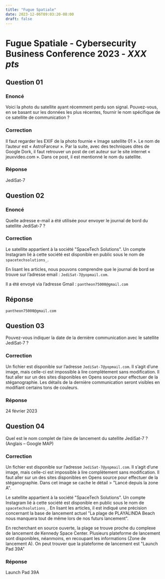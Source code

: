 ```yaml
---
title: "Fugue Spatiale"
date: 2023-12-06T09:03:20-08:00
draft: false
---
```


# Fugue Spatiale - Cybersecurity Business Conference 2023 - *XXX pts*

## Question 01

### Enoncé 
Voici la photo du satellite ayant récemment perdu son signal. Pouvez-vous, en se basant sur les données les plus récentes, fournir le nom spécifique de ce satellite de communication ?

### Correction

Il faut regarder les EXIF de la photo fournie « Image satellite 01 ». Le nom de l’auteur est « AstroFarceur ». Par la suite, avec des techniques dites de Google Dork, il faut retrouver un post de cet auteur sur le site internet « jeuxvideo.com ». Dans ce post, il est mentionné le nom du satellite. 

### Réponse
JediSat-7

## Question 02

### Enoncé
Quelle adresse e-mail a été utilisée pour envoyer le journal de bord du satellite JediSat-7 ?

### Correction
Le satellite appartient à la société  "SpaceTech Solutions". Un compte Instagram lié à cette société est disponible en public sous le nom de `spacetechsolutions_`. 

En lisant les articles, nous pouvons comprendre que le journal de bord se trouve sur l’adresse email : `JediSat-7@yopmail.com`. 

Il a été envoyé via l’adresse Gmail : `pantheon75000@gmail.com`

## Réponse

`pantheon75000@gmail.com`


## Question 03

Pouvez-vous indiquer la date de la dernière communication avec le satellite JediSat-7 ?

### Correction
Un fichier est disponible sur l’adresse `JediSat-7@yopmail.com`. Il s’agit d’une image, mais celle-ci est impossible à lire complètement sans modification. Il faut aller sur un des sites disponibles en Opens source pour effectuer de la stéganographie. Les détails de la dernière communication seront visibles en modifiant certains tons de couleurs. 

### Réponse
24 février 2023
 
## Question 04

Quel est le nom complet de l’aire de lancement du satellite JediSat-7 ? (Anglais – Google MAP) 

### Correction 
Un fichier est disponible sur l’adresse `JediSat-7@yopmail.com`. Il s’agit d’une image, mais celle-ci est impossible à lire complètement sans modification. Il faut aller sur un des sites disponibles en Opens source pour effectuer de la stéganographie. Dans cet image se cache le détail > "Lancé depuis la zone A".

Le satellite appartient à la société  "SpaceTech Solutions". Un compte Instagram lié à cette société est disponible en public sous le nom de `spacetechsolutions_`. En lisant les articles, il est indiqué une précision concernant la base de lancement actuel "La plage de PLAYALINDA Beach nous manquera tout de même lors de nos futurs lancement".

En recherchant en source ouverte, la plage se trouve proche du complexe de lancement de Kennedy Space Center. 
Plusieurs plateforme de lancement sont disponibles, néanmoins, en recoupant les informations (Zone de lancement A). On peut trouver que la plateforme de lancement est "Launch Pad 39A"

### Réponse 
Launch Pad 39A
